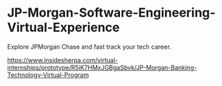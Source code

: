 # JP-Morgan-Software-Engineering-Virtual-Experience
Explore JPMorgan Chase and fast track your tech career.


https://www.insidesherpa.com/virtual-internships/prototype/R5iK7HMxJGBgaSbvk/JP-Morgan-Banking-Technology-Virtual-Program
